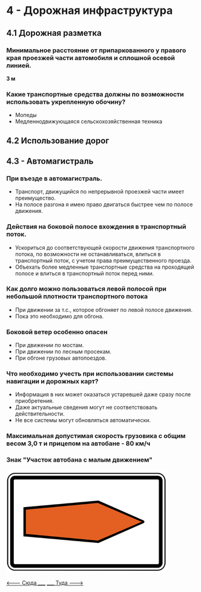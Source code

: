 # 4 - Дорожная инфраструктура
## 4.1 Дорожная разметка
### Минимальное расстояние от припаркованного у правого края проезжей части автомобиля и сплошной осевой линией.
__3 м__

### Какие транспортные средства должны по возможности использовать укрепленную обочину?
+ Мопеды
+ Медленнодвижующаяся сельскохозяйственная техника

## 4.2 Использование дорог

## 4.3 - Автомагистраль
### При въезде в автомагистраль.
+ Транспорт, движущийся по непрерывной проезжей части имеет преимущество.
+ На полосе разгона я имею право двигаться быстрее чем по полосе движения.

### Действия на боковой полосе вхождения в транспортный поток.
+ Ускориться до соответствующей скорости движения транспортного потока, по возможности не останавливаться, влиться в транспортный поток, с учетом права преимущественного проезда.
+ Объехать более медленные транспортные средства на проходящей полосе и влиться в транспортный поток перед ними.

### Как долго можно пользоваться левой полосой при небольшой плотности транспортного потока
+ При движении за т.с., которое обгоняет по левой полосе движения.
+ Пока это необходимо для обгона.

### Боковой ветер особенно опасен
+ При движении по мостам.
+ При движении по лесным просекам.
+ При обгоне грузовых автопоездов.

### Что необходимо учесть при использовании системы навигации и дорожных карт?
+ Информация в них может оказаться устаревшей даже сразу после приобретения.
+ Даже актуальные сведения могут не соответствовать действительности.
+ Не все системы могут обновляться автоматически.

### Максимальная допустимая скорость грузовика с общим весом 3,0 т и прицепом на автобане - 80 км/ч

### Знак "Участок автобана с малым движением"
![umlenkungspfeil](/img/sign/umlenkungspfeil.png)

[<--- Сюда ___](/03%20-%20road%20signs%20&%20equipment.md)
[___ Туда --->](/05%20-%20priority%20pass.md)
